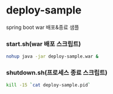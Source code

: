 # deploy-sample
spring boot war 배포&종료 샘플


### start.sh(war 배포 스크립트)
```sh
nohup java -jar deploy-sample.war &
```

### shutdown.sh(프로세스 종료 스크립트)
 ```sh
 kill -15 `cat deploy-sample.pid`
 ```
